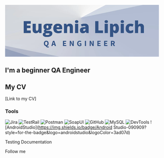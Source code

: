 ![Header](https://github.com/LipichEugenia/LipichEugenia/blob/main/assets/cover.png)
## I'm a beginner QA Engineer
## My CV
[Link to my CV]
### Tools
![Jira](https://img.shields.io/badge/Jira-090909?style=for-the-badge&logo=jira&logoColor=136be1)
![TestRail](https://img.shields.io/badge/TestRail-090909?style=for-the-badge&logo=&logoColor=71b556)
![Postman](https://img.shields.io/badge/Postman-090909?style=for-the-badge&logo=postman&logoColor=f76935)
![SoapUI](https://img.shields.io/badge/SoapUI-090909?style=for-the-badge&logo=postman&logoColor=fCDC00)
![GitHub](https://img.shields.io/badge/Github-090909?style=for-the-badge&logo=github&logoColor=8cc4d7)
![MySQL](https://img.shields.io/badge/MySQL-090909?style=for-the-badge&logo=mysql&logoColor=00618a)
![DevTools](https://img.shields.io/badge/DevTools-090909?style=for-the-badge&logo=googlechrome&logoColor=2674f2)
![AndroidStudio](https://img.shields.io/badge/Android Studio-090909?style=for-the-badge&logo=androidstudio&logoColor=3ad07d)

Testing Documentation

Follow me